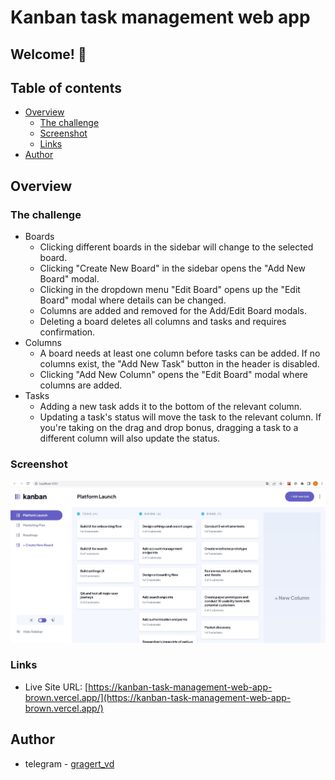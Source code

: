 # Kanban task management web app

## Welcome! 👋
## Table of contents

- [Overview](#overview)
  - [The challenge](#the-challenge)
  - [Screenshot](#screenshot)
  - [Links](#links)
- [Author](#author)

## Overview

### The challenge

- Boards
  - Clicking different boards in the sidebar will change to the selected board.
  - Clicking "Create New Board" in the sidebar opens the "Add New Board" modal.
  - Clicking in the dropdown menu "Edit Board" opens up the "Edit Board" modal where details can be changed.
  - Columns are added and removed for the Add/Edit Board modals.
  - Deleting a board deletes all columns and tasks and requires confirmation.
- Columns
  - A board needs at least one column before tasks can be added. If no columns exist, the "Add New Task" button in the header is disabled.
  - Clicking "Add New Column" opens the "Edit Board" modal where columns are added.
- Tasks
  - Adding a new task adds it to the bottom of the relevant column.
  - Updating a task's status will move the task to the relevant column. If you're taking on the drag and drop bonus, dragging a task to a different column will also update the status.


### Screenshot 

![](https://github.com/GragertVD/kanban-task-management-web-app/blob/master/screenshot.JPG)

### Links

- Live Site URL: [https://kanban-task-management-web-app-brown.vercel.app/](https://kanban-task-management-web-app-brown.vercel.app/)

## Author

- telegram - [gragert_vd](https://t.me/gragert_vd)

